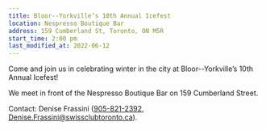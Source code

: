 ```yaml
---
title: Bloor--Yorkville’s 10th Annual Icefest
location: Nespresso Boutique Bar
address: 159 Cumberland St, Toronto, ON M5R
start_time: 2:00 pm
last_modified_at: 2022-06-12
---
```


Come and join us in celebrating winter in the city at Bloor--Yorkville’s 10th
Annual Icefest!

We meet in front of the Nespresso Boutique Bar on 159 Cumberland Street.

Contact: Denise Frassini ([905-821-2392][tel],
<Denise.Frassini@swissclubtoronto.ca>).

[tel]:<tel:905-821-2392>
